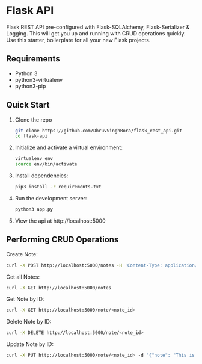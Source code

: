 # Flask API
Flask REST API pre-configured with Flask-SQLAlchemy, Flask-Serializer & Logging. This will get you up and running with CRUD operations quickly. Use this starter, boilerplate for all your new Flask projects.

## Requirements
- Python 3
- python3-virtualenv
- python3-pip

## Quick Start
1. Clone the repo
    ```bash
    git clone https://github.com/DhruvSinghBora/flask_rest_api.git
    cd flask-api
    ```

2. Initialize and activate a virtual environment:
    ```bash
    virtualenv env
    source env/bin/activate
    ```

3. Install dependencies:
    ```bash
    pip3 install -r requirements.txt
    ```

4. Run the development server:
    ```bash
    python3 app.py
    ```

5. View the api at http://localhost:5000

## Performing CRUD Operations

Create Note:
```bash
curl -X POST http://localhost:5000/notes -H 'Content-Type: application/json' -d '{"note": "This is a note"}'
```

Get all Notes:
```bash
curl -X GET http://localhost:5000/notes
```

Get Note by ID:
```bash
curl -X GET http://localhost:5000/note/<note_id>
```

Delete Note by ID:
```bash
curl -X DELETE http://localhost:5000/note/<note_id>
```

Update Note by ID:
```bash
curl -X PUT http://localhost:5000/note/<note_id> -d '{"note": "This is an updated note"}'
```

